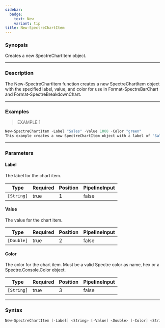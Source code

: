 ```yaml
---
sidebar:
  badge:
    text: New
    variant: tip
title: New-SpectreChartItem
---
```




### Synopsis
Creates a new SpectreChartItem object.

---

### Description

The New-SpectreChartItem function creates a new SpectreChartItem object with the specified label, value, and color for use in Format-SpectreBarChart and Format-SpectreBreakdownChart.

---

### Examples
> EXAMPLE 1

```powershell
New-SpectreChartItem -Label "Sales" -Value 1000 -Color "green"
This example creates a new SpectreChartItem object with a label of "Sales", a value of 1000, and a green color.
```

---

### Parameters
#### **Label**
The label for the chart item.

|Type      |Required|Position|PipelineInput|
|----------|--------|--------|-------------|
|`[String]`|true    |1       |false        |

#### **Value**
The value for the chart item.

|Type      |Required|Position|PipelineInput|
|----------|--------|--------|-------------|
|`[Double]`|true    |2       |false        |

#### **Color**
The color for the chart item. Must be a valid Spectre color as name, hex or a Spectre.Console.Color object.

|Type      |Required|Position|PipelineInput|
|----------|--------|--------|-------------|
|`[String]`|true    |3       |false        |

---

### Syntax
```powershell
New-SpectreChartItem [-Label] <String> [-Value] <Double> [-Color] <String> [<CommonParameters>]
```

